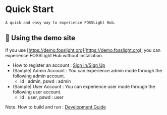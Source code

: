 # Quick Start
```note
A quick and easy way to experience FOSSLight Hub.
```

## 🔆 Using the demo site
If you use [https://demo.fosslight.org](https://demo.fosslight.org), you can experience FOSSLight Hub without installation.
- How to register an account : [Sign In/Sign Up](../menu/1_sign.md)
- (Sample) Admin Account : You can experience admin mode through the following admin account.
    - id : admin, pswd : admin
- (Sample) User Account : You can experience user mode through the following user account.
    - id : user, pswd : user

Note. How to build and run : [Development Guide](../features/1_developer.md)
